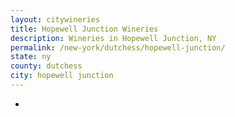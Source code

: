 ```yaml
---
layout: citywineries
title: Hopewell Junction Wineries
description: Wineries in Hopewell Junction, NY
permalink: /new-york/dutchess/hopewell-junction/
state: ny
county: dutchess
city: hopewell junction
---
```

-
